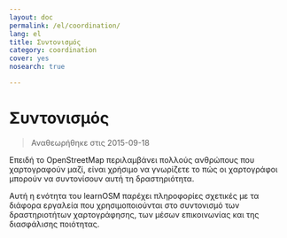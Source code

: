 ```yaml
---
layout: doc
permalink: /el/coordination/
lang: el
title: Συντονισμός
category: coordination
cover: yes
nosearch: true

---
```


Συντονισμός
============

> Αναθεωρήθηκε στις 2015-09-18

Επειδή το OpenStreetMap περιλαμβάνει πολλούς ανθρώπους που χαρτογραφούν μαζί, είναι χρήσιμο να γνωρίζετε το πώς οι χαρτογράφοι μπορούν να συντονίσουν αυτή τη δραστηριότητα.

Αυτή η ενότητα του learnOSM παρέχει πληροφορίες σχετικές με τα διάφορα εργαλεία που χρησιμοποιούνται στο συντονισμό των δραστηριοτήτων χαρτογράφησης, των μέσων επικοινωνίας και της διασφάλισης ποιότητας.